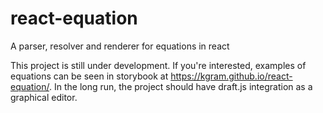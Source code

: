 # react-equation
A parser, resolver and renderer for equations in react

This project is still under development. If you're interested, examples of equations 
can be seen in storybook at https://kgram.github.io/react-equation/. In the long run,
the project should have draft.js integration as a graphical editor.
